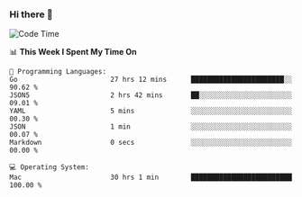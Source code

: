 ### Hi there 👋

<!--
**CrazyCollin/crazycollin** is a ✨ _special_ ✨ repository because its `README.md` (this file) appears on your GitHub profile.

Here are some ideas to get you started:

- 🔭 I’m currently working on ...
- 🌱 I’m currently learning ...
- 👯 I’m looking to collaborate on ...
- 🤔 I’m looking for help with ...
- 💬 Ask me about ...
- 📫 How to reach me: ...
- 😄 Pronouns: ...
- ⚡ Fun fact: ...
-->

<!--START_SECTION:waka-->
![Code Time](http://img.shields.io/badge/Code%20Time-5%2C294%20hrs%205%20mins-blue)

📊 **This Week I Spent My Time On** 

```text
💬 Programming Languages: 
Go                       27 hrs 12 mins      ███████████████████████░░   90.62 % 
JSON5                    2 hrs 42 mins       ██░░░░░░░░░░░░░░░░░░░░░░░   09.01 % 
YAML                     5 mins              ░░░░░░░░░░░░░░░░░░░░░░░░░   00.30 % 
JSON                     1 min               ░░░░░░░░░░░░░░░░░░░░░░░░░   00.07 % 
Markdown                 0 secs              ░░░░░░░░░░░░░░░░░░░░░░░░░   00.00 % 

💻 Operating System: 
Mac                      30 hrs 1 min        █████████████████████████   100.00 % 
```


<!--END_SECTION:waka-->
